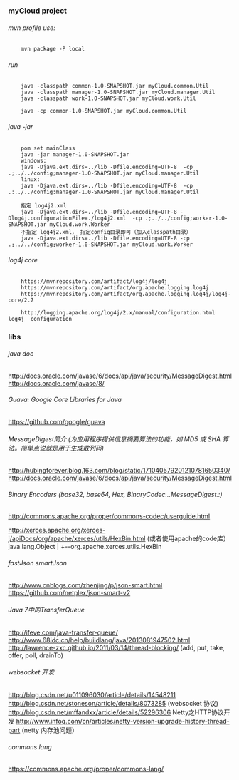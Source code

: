 ### myCloud project

###### mvn profile use:
        mvn package -P local
###### run
        java -classpath common-1.0-SNAPSHOT.jar myCloud.common.Util
        java -classpath manager-1.0-SNAPSHOT.jar myCloud.manager.Util
        java -classpath work-1.0-SNAPSHOT.jar myCloud.work.Util

        java -cp common-1.0-SNAPSHOT.jar myCloud.common.Util
###### java -jar
        pom set mainClass
        java -jar manager-1.0-SNAPSHOT.jar
        windows:
        java -Djava.ext.dirs=../lib -Dfile.encoding=UTF-8  -cp .;../../config;manager-1.0-SNAPSHOT.jar myCloud.manager.Util
        linux:
        java -Djava.ext.dirs=../lib -Dfile.encoding=UTF-8  -cp .:../../config:manager-1.0-SNAPSHOT.jar myCloud.manager.Util

        指定 log4j2.xml
        java -Djava.ext.dirs=../lib -Dfile.encoding=UTF-8 -Dlog4j.configurationFile=./log4j2.xml  -cp .;../../config;worker-1.0-SNAPSHOT.jar myCloud.work.Worker
        不指定 log4j2.xml， 指定config目录即可（加入classpath目录）
        java -Djava.ext.dirs=../lib -Dfile.encoding=UTF-8 -cp .;../../config;worker-1.0-SNAPSHOT.jar myCloud.work.Worker

###### log4j core
        https://mvnrepository.com/artifact/log4j/log4j
        https://mvnrepository.com/artifact/org.apache.logging.log4j
        https://mvnrepository.com/artifact/org.apache.logging.log4j/log4j-core/2.7

        http://logging.apache.org/log4j/2.x/manual/configuration.html     log4j  configuration

### libs
###### java doc
http://docs.oracle.com/javase/6/docs/api/java/security/MessageDigest.html
http://docs.oracle.com/javase/8/

###### Guava: Google Core Libraries for Java
https://github.com/google/guava
###### MessageDigest简介 (为应用程序提供信息摘要算法的功能，如 MD5 或 SHA 算法。简单点说就是用于生成散列码)
http://hubingforever.blog.163.com/blog/static/171040579201210781650340/
http://docs.oracle.com/javase/6/docs/api/java/security/MessageDigest.html
###### Binary Encoders   (base32, base64, Hex, BinaryCodec...MessageDigest.:)
http://commons.apache.org/proper/commons-codec/userguide.html

http://xerces.apache.org/xerces-j/apiDocs/org/apache/xerces/utils/HexBin.html   (或者使用apache的code库）
java.lang.Object
  |
  +--org.apache.xerces.utils.HexBin
###### fastJson   smartJson
http://www.cnblogs.com/zhenjing/p/json-smart.html
https://github.com/netplex/json-smart-v2

######  Java 7中的TransferQueue
http://ifeve.com/java-transfer-queue/
http://www.68idc.cn/help/buildlang/java/2013081947502.html
http://lawrence-zxc.github.io/2011/03/14/thread-blocking/   (add, put, take, offer, poll, drainTo)

###### websocket 开发
http://blog.csdn.net/u011096030/article/details/14548211
http://blog.csdn.net/stoneson/article/details/8073285  (websocket  协议)
http://blog.csdn.net/mffandxx/article/details/52296306   Netty之HTTP协议开发
http://www.infoq.com/cn/articles/netty-version-upgrade-history-thread-part   (netty 内存池问题）

###### commons lang
https://commons.apache.org/proper/commons-lang/
